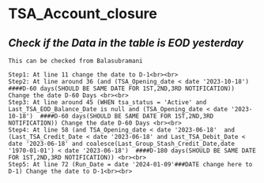 # TSA_Account_closure

## *Check if the Data in the table is EOD yesterday*
    This can be checked from Balasubramani

    Step1: At line 11 change the date to D-1<br><br>
    Step2: At line around 36 (and (TSA_Opening_date < date '2023-10-18')   ####D-60 days(SHOULD BE SAME DATE FOR 1ST,2ND,3RD NOTIFICATION)) Change the date D-60 Days <br><br>
    Step3: At line around 45 (WHEN tsa_status = 'Active' and Last_TSA_EOD_Balance_Date is null and (TSA_Opening_date < date '2023-10-18')  ####D-60 days(SHOULD BE SAME DATE FOR 1ST,2ND,3RD NOTIFICATION)) Change the date D-60 Days <br><br>
    Step4: At line 58 (and TSA_Opening_date < date '2023-06-18'  and (Last_TSA_Credit_Date < date '2023-06-18' and Last_TSA_Debit_Date < date '2023-06-18' and coalesce(Last_Group_Stash_Credit_Date,date '1970-01-01') < date '2023-06-18')  ####D-180 days(SHOULD BE SAME DATE FOR 1ST,2ND,3RD NOTIFICATION)) <br><br>
    Step5: At line 72 (Run_Date = date '2024-01-09'###DATE change here to D-1) Change the date to D-1<br><br>
